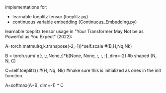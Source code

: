 implementations for:
  - learnable toeplitz tensor (toeplitz.py)
  - continuous variable embedding (Continuous_Embedding.py)

learnable toeplitz tensor usage in "Your Transformer May Not be as Powerful as You Expect" (2022):

A=torch.matmul(q,k.transpose(-2,-1))*self.scale #(B,H,Nq,Nk)

B = torch.sum( q[:,:,:,None,:]*b[None, None, :, :, :] ,dim=-2)  #b shaped (N, N, C)

C=self.toeplitz() #(H, Nq, Nk) #make sure this is initialized as ones in the init function.

A=softmax(A+B, dim=-1) * C
